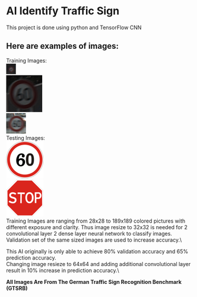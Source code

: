 # AI Identify Traffic Sign

This project is done using python and TensorFlow CNN

## Here are examples of images:
Training Images:\
![Sample1](https://github.com/FeilongHou/ML/blob/main/TrafficSign/00003_00000_00000.png)\
![Sample2](https://github.com/FeilongHou/ML/blob/main/TrafficSign/00003_00000_00029.png)\
![Sample3](https://github.com/FeilongHou/ML/blob/main/TrafficSign/00003_00001_00029.png)\
Testing Images:\
![Test1](https://github.com/FeilongHou/ML/blob/main/TrafficSign/3.png)\
![Test2](https://github.com/FeilongHou/ML/blob/main/TrafficSign/14.png)\
Training Images are ranging from 28x28 to 189x189 colored pictures with different exposure and clarity. Thus image resize to 32x32 is needed for 2 convolutional layer 2 dense layer neural network to classify images.\
Validation set of the same sized images are used to increase accuracy.\

This AI originally is only able to achieve 80% validation accuracy and 65% prediction accuracy.\
Changing image resieze to 64x64 and adding additional convolutional layer result in 10% increase in prediction accuracy.\

**All Images Are From The German Traffic Sign Recognition Benchmark (GTSRB)**
